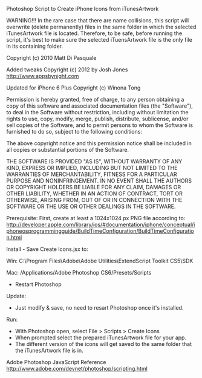 Photoshop Script to Create iPhone Icons from iTunesArtwork

WARNING!!! In the rare case that there are name collisions, this script will
overwrite (delete permanently) files in the same folder in which the selected
iTunesArtwork file is located. Therefore, to be safe, before running the
script, it's best to make sure the selected iTuensArtwork file is the only
file in its containing folder.

Copyright (c) 2010 Matt Di Pasquale

Added tweaks Copyright (c) 2012 by Josh Jones http://www.appsbynight.com

Updated for iPhone 6 Plus Copyright (c) Winona Tong

Permission is hereby granted, free of charge, to any person obtaining a copy
of this software and associated documentation files (the "Software"), to deal
in the Software without restriction, including without limitation the rights
to use, copy, modify, merge, publish, distribute, sublicense, and/or sell
copies of the Software, and to permit persons to whom the Software is
furnished to do so, subject to the following conditions:

The above copyright notice and this permission notice shall be included in
all copies or substantial portions of the Software.

THE SOFTWARE IS PROVIDED "AS IS", WITHOUT WARRANTY OF ANY KIND, EXPRESS OR
IMPLIED, INCLUDING BUT NOT LIMITED TO THE WARRANTIES OF MERCHANTABILITY,
FITNESS FOR A PARTICULAR PURPOSE AND NONINFRINGEMENT. IN NO EVENT SHALL THE
AUTHORS OR COPYRIGHT HOLDERS BE LIABLE FOR ANY CLAIM, DAMAGES OR OTHER
LIABILITY, WHETHER IN AN ACTION OF CONTRACT, TORT OR OTHERWISE, ARISING FROM,
OUT OF OR IN CONNECTION WITH THE SOFTWARE OR THE USE OR OTHER DEALINGS IN
THE SOFTWARE.

Prerequisite:
First, create at least a 1024x1024 px PNG file according to:
http://developer.apple.com/library/ios/#documentation/iphone/conceptual/iphoneosprogrammingguide/BuildTimeConfiguration/BuildTimeConfiguration.html

Install - Save Create Icons.jsx to:

  Win: C:\Program Files\Adobe\Adobe Utilities\ExtendScript Toolkit CS5\SDK
  
  Mac: /Applications/Adobe Photoshop CS6/Presets/Scripts
* Restart Photoshop

Update:
* Just modify & save, no need to resart Photoshop once it's installed.

Run:
* With Photoshop open, select File > Scripts > Create Icons
* When prompted select the prepared iTunesArtwork file for your app.
* The different version of the icons will get saved to the same folder that
  the iTunesArtwork file is in.

Adobe Photoshop JavaScript Reference
http://www.adobe.com/devnet/photoshop/scripting.html
